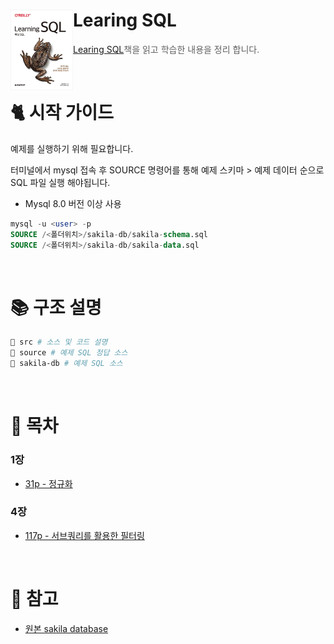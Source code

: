 # Learing SQL <img src="./logo.jpg" align=left width="100" alt="Nest Logo" />

> [Learing SQL](https://m.hanbit.co.kr/store/books/book_view.html?p_code=B4640245615)책을 읽고 학습한 내용을 정리 합니다.

<br/>

# 🐈 시작 가이드

예제를 실행하기 위해 필요합니다.

터미널에서 mysql 접속 후 SOURCE 명령어를 통해 예제 스키마 > 예제 데이터 순으로 SQL 파일 실행 해야됩니다.

- Mysql 8.0 버전 이상 사용

```sql
mysql -u <user> -p
SOURCE /<폴더위치>/sakila-db/sakila-schema.sql
SOURCE /<폴더위치>/sakila-db/sakila-data.sql
```

<br/>

# 📚 구조 설명

```bash
📂 src # 소스 및 코드 설명
📂 source # 예제 SQL 정답 소스
📂 sakila-db # 예제 SQL 소스
```

<br/>

# 🌿 목차

### 1장

- [31p - 정규화](./src/1장/31p-정규화.md)

### 4장

- [117p - 서브쿼리를 활용한 필터링](./src/4장/117p-서브쿼리를%20활용한%20필터링.md)

<br/>

# 📝 참고

- [원본 sakila database](https://dev.mysql.com/doc/index-other.html)
